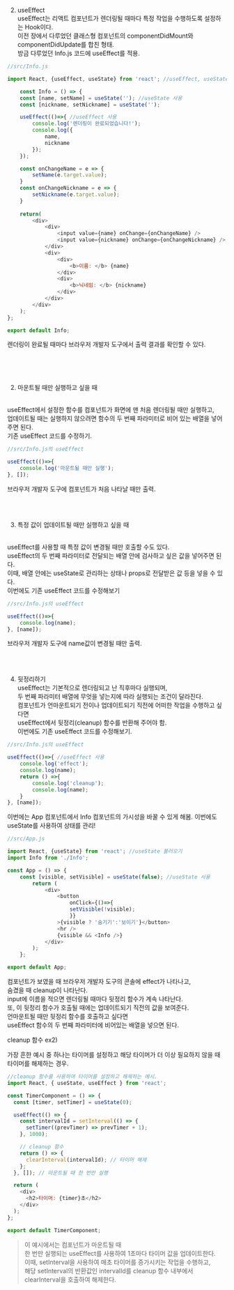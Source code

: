 2. useEffect <br/>
useEffect는 리액트 컴포넌트가 렌더링될 때마다 특정 작업을 수행하도록 설정하는 Hook이다.  <br/>
이전 장에서 다루었던 클래스형 컴포넌트의 componentDidMount와 componentDidUpdate를 합친 형태.  <br/>
방금 다루었던 Info.js 코드에 useEffect를 적용. <br/>

```javascript
//src/Info.js

import React, {useEffect, useState} from 'react'; //useEffect, useState 불러오기

    const Info = () => {
    const [name, setName] = useState(''); //useState 사용
    const [nickname, setNickname] = useState('');

    useEffect(()=>{ //useEffect 사용
        console.log('렌더링이 완료되었습니다!');
        console.log({
            name,
            nickname
        });
    });

    const onChangeName = e => {
        setName(e.target.value);
    }
    const onChangeNickname = e => {
        setNickname(e.target.value);
    }
 
    return(
        <div>
            <div>
                <input value={name} onChange={onChangeName} />
                <input value={nickname} onChange={onChangeNickname} />
            </div>
            <div>
                <div>
                    <b>이름: </b> {name}
                </div>
                <div>
                    <b>닉네임: </b> {nickname}
                </div>
            </div>
        </div>
    );
};

export default Info;
```
렌더링이 완료될 때마다 브라우저 개발자 도구에서 출력 결과를 확인할 수 있다.





 <br/> <br/> <br/>

2. 마운트될 때만 실행하고 싶을 때 <br/>
<br/>
useEffect에서 설정한 함수를 컴포넌트가 화면에 맨 처음 렌더링될 때만 실행하고,  <br/>
업데이트될 때는 실행하지 않으려면 함수의 두 번째 파라미터로 비어 있는 배열을 넣어 주면 된다.  <br/>
기존 useEffect 코드를 수정하기. <br/>

```javascript
//src/Info.js의 useEffect

useEffect(()=>{
    console.log('마운트될 때만 실행');
}, []);
```
브라우저 개발자 도구에 컴포넌트가 처음 나타날 때만 출력.

<br/><br/>





3. 특정 값이 업데이트될 때만 실행하고 싶을 때<br/>
<br/>
useEffect를 사용할 때 특정 값이 변경될 때만 호출할 수도 있다. <br/>
useEffect의 두 번째 파라미터로 전달되는 배열 안에 검사하고 싶은 값을 넣어주면 된다. <br/>
이때, 배열 안에는 useState로 관리하는 상태나 props로 전달받은 값 등을 넣을 수 있다. <br/>
이번에도 기존 useEffect 코드를 수정해보기<br/>

```javascript
//src/Info.js의 useEffect

useEffect(()=>{
    console.log(name);
}, [name]);
```
브라우저 개발자 도구에 name값이 변경될 때만 출력.



<br/><br/>



4. 뒷정리하기<br/>
useEffect는 기본적으로 렌더링되고 난 직후마다 실행되며, <br/>
두 번째 파라미터 배열에 무엇을 넣는지에 따라 실행되는 조건이 달라진다. <br/>
컴포넌트가 언마운트되기 전이나 업데이트되기 직전에 어떠한 작업을 수행하고 싶다면 <br/>
useEffect에서 뒷정리(cleanup) 함수를 반환해 주어야 함. <br/>
이번에도 기존 useEffect 코드를 수정해보기.


```javascript
//src/Info.js의 useEffect

useEffect(()=>{ //useEffect 사용
    console.log('effect');
    console.log(name);
    return () =>{
        console.log('cleanup');
        console.log(name);
    }
}, [name]);
```
이번에는 App 컴포넌트에서 Info 컴포넌트의 가시성을 바꿀 수 있게 해봄. 
이번에도 useState를 사용하여 상태를 관리!

```javascript
//src/App.js

import React, {useState} from 'react'; //useState 불러오기
import Info from './Info';

const App = () => {
    const [visible, setVisible] = useState(false); //useState 사용
        return (
            <div>
                <button
                    onClick={()=>{
                    setVisible(!visible);
                    }}
                >{visible ? '숨기기':'보이기'}</button>
                <hr />
                {visible && <Info />}
            </div>
        );
    };

export default App;
```

컴포넌트가 보였을 때 브라우저 개발자 도구의 콘솔에 effect가 나타나고, <br/>
숨겼을 때 cleanup이 나타난다.<br/>
input에 이름을 적으면 렌더링될 때마다 뒷정리 함수가 계속 나타난다. <br/>
또, 이 뒷정리 함수가 호출될 때에는 업데이트되기 직전의 값을 보여준다. <br/>
언마운트될 때만 뒷정리 함수를 호출하고 싶다면 <br/>
useEffect 함수의 두 번째 파라미터에 비어있는 배열을 넣으면 된다. <br/>



cleanup 함수 ex2)

가장 흔한 예시 중 하나는 타이머를 설정하고 
해당 타이머가 더 이상 필요하지 않을 때 타이머를 해제하는 경우. 


```javascript
//cleanup 함수를 사용하여 타이머를 설정하고 해제하는 예시.
import React, { useState, useEffect } from 'react';

const TimerComponent = () => {
  const [timer, setTimer] = useState(0);

  useEffect(() => {
    const intervalId = setInterval(() => {
      setTimer((prevTimer) => prevTimer + 1);
    }, 1000);

    // cleanup 함수
    return () => {
      clearInterval(intervalId); // 타이머 해제
    };
  }, []); // 마운트될 때 한 번만 실행

  return (
    <div>
      <h2>타이머: {timer}초</h2>
    </div>
  );
};

export default TimerComponent;
```

> 이 예시에서는 컴포넌트가 마운트될 때 <br/>
한 번만 실행되는 useEffect를 사용하여 1초마다 타이머 값을 업데이트한다. <br/>
이때, setInterval을 사용하여 매초 타이머를 증가시키는 작업을 수행하고, <br/>
해당 setInterval의 반환값인 intervalId를 cleanup 함수 내부에서 clearInterval을 호출하여 해제한다.